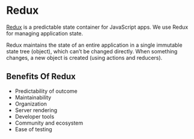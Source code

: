 # Redux

[Redux](https://redux.js.org/) is a predictable state container for JavaScript apps.
We use Redux for managing application state.

Redux maintains the state of an entire application in a single immutable state tree (object), which can’t be changed directly. When something changes, a new object is created (using actions and reducers).

## Benefits Of Redux

* Predictability of outcome
* Maintainability
* Organization
* Server rendering
* Developer tools
* Community and ecosystem
* Ease of testing
